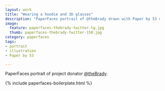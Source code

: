 ```yaml
---
layout: work
title: "Wearing a hoodie and 3D glasses"
description: "PaperFaces portrait of @theBrady drawn with Paper by 53 on an iPad."
image: 
  feature: paperfaces-thebrady-twitter-lg.jpg
  thumb: paperfaces-thebrady-twitter-150.jpg
category: paperfaces
tags: 
- portrait
- illustration
- Paper by 53

---
```


PaperFaces portrait of project donator [@theBrady](http://twitter.com/theBrady).

{% include paperfaces-boilerplate.html %}